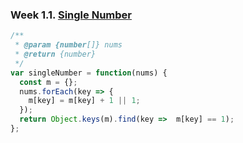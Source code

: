### Week 1.1. [Single Number](https://leetcode.com/explore/featured/card/30-day-leetcoding-challenge/528/week-1/3283/)
```javascript
/**
 * @param {number[]} nums
 * @return {number}
 */
var singleNumber = function(nums) {
  const m = {};
  nums.forEach(key => {
    m[key] = m[key] + 1 || 1;
  });
  return Object.keys(m).find(key =>  m[key] == 1);
};
```
